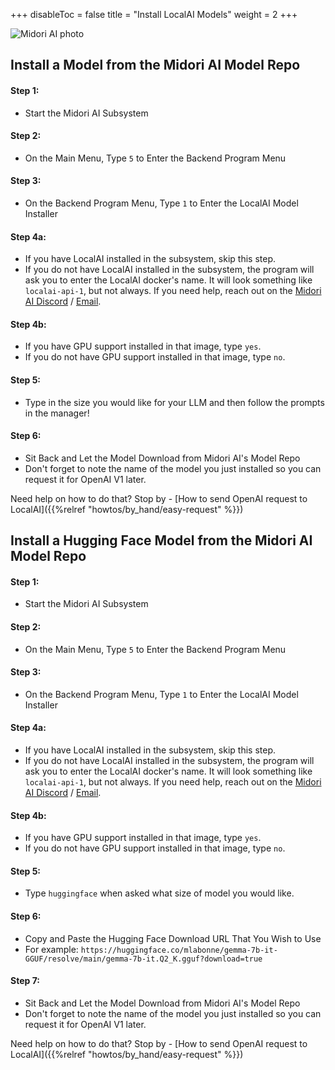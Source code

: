+++
disableToc = false
title = "Install LocalAI Models"
weight = 2
+++

![Midori AI photo](https://tea-cup.midori-ai.xyz/download/Midori_subsystem_x_localai.png)

## Install a Model from the Midori AI Model Repo

#### Step 1:
- Start the Midori AI Subsystem

#### Step 2:
- On the Main Menu, Type `5` to Enter the Backend Program Menu

#### Step 3:
- On the Backend Program Menu, Type `1` to Enter the LocalAI Model Installer

#### Step 4a:
- If you have LocalAI installed in the subsystem, skip this step.
- If you do not have LocalAI installed in the subsystem, the program will ask you to enter the LocalAI docker's name. It will look something like `localai-api-1`, but not always. If you need help, reach out on the [Midori AI Discord](https://discord.gg/xdgCx3VyHU) / [Email](mailto:contact-us@midori-ai.xyz).

#### Step 4b:
- If you have GPU support installed in that image, type `yes`.
- If you do not have GPU support installed in that image, type `no`.

#### Step 5:
- Type in the size you would like for your LLM and then follow the prompts in the manager!

#### Step 6:
- Sit Back and Let the Model Download from Midori AI's Model Repo
- Don't forget to note the name of the model you just installed so you can request it for OpenAI V1 later.

Need help on how to do that? Stop by - [How to send OpenAI request to LocalAI]({{%relref "howtos/by_hand/easy-request" %}})


## Install a Hugging Face Model from the Midori AI Model Repo

#### Step 1:
- Start the Midori AI Subsystem

#### Step 2:
- On the Main Menu, Type `5` to Enter the Backend Program Menu

#### Step 3:
- On the Backend Program Menu, Type `1` to Enter the LocalAI Model Installer

#### Step 4a:
- If you have LocalAI installed in the subsystem, skip this step.
- If you do not have LocalAI installed in the subsystem, the program will ask you to enter the LocalAI docker's name. It will look something like `localai-api-1`, but not always. If you need help, reach out on the [Midori AI Discord](https://discord.gg/xdgCx3VyHU) / [Email](mailto:contact-us@midori-ai.xyz).

#### Step 4b:
- If you have GPU support installed in that image, type `yes`.
- If you do not have GPU support installed in that image, type `no`.

#### Step 5:
- Type `huggingface` when asked what size of model you would like.

#### Step 6:
- Copy and Paste the Hugging Face Download URL That You Wish to Use
- For example: `https://huggingface.co/mlabonne/gemma-7b-it-GGUF/resolve/main/gemma-7b-it.Q2_K.gguf?download=true`

#### Step 7:
- Sit Back and Let the Model Download from Midori AI's Model Repo
- Don't forget to note the name of the model you just installed so you can request it for OpenAI V1 later.

Need help on how to do that? Stop by - [How to send OpenAI request to LocalAI]({{%relref "howtos/by_hand/easy-request" %}})
